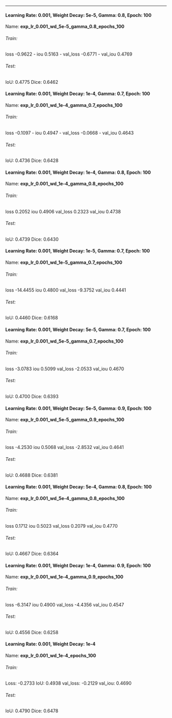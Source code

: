 ***

#### Learning Rate: 0.001, Weight Decay: 5e-5, Gamma: 0.8, Epoch: 100
Name: **exp_lr_0.001_wd_5e-5_gamma_0.8_epochs_100**
###### Train:
loss -0.9622 - iou 0.5163 - val_loss -0.6771 - val_iou 0.4769
###### Test:
IoU: 0.4775
Dice: 0.6462

#### Learning Rate: 0.001, Weight Decay: 1e-4, Gamma: 0.7, Epoch: 100
Name: **exp_lr_0.001_wd_1e-4_gamma_0.7_epochs_100**
###### Train:
loss -0.1097 - iou 0.4947 - val_loss -0.0668 - val_iou 0.4643
###### Test:
IoU: 0.4736
Dice: 0.6428
#### Learning Rate: 0.001, Weight Decay: 1e-4, Gamma: 0.8, Epoch: 100
Name: **exp_lr_0.001_wd_1e-4_gamma_0.8_epochs_100**
###### Train:
loss 0.2052
iou 0.4906
val_loss 0.2323
val_iou 0.4738
###### Test:
IoU: 0.4739
Dice: 0.6430

#### Learning Rate: 0.001, Weight Decay: 1e-5, Gamma: 0.7, Epoch: 100
Name: **exp_lr_0.001_wd_1e-5_gamma_0.7_epochs_100**
###### Train:
loss -14.4455
iou 0.4800
val_loss -9.3752
val_iou 0.4441
###### Test:
IoU: 0.4460
Dice: 0.6168
#### Learning Rate: 0.001, Weight Decay: 5e-5, Gamma: 0.7, Epoch: 100
Name: **exp_lr_0.001_wd_5e-5_gamma_0.7_epochs_100**
###### Train:
loss -3.0783
iou 0.5099
val_loss -2.0533
val_iou 0.4670
###### Test:
IoU: 0.4700
Dice: 0.6393
#### Learning Rate: 0.001, Weight Decay: 5e-5, Gamma: 0.9, Epoch: 100
Name: **exp_lr_0.001_wd_5e-5_gamma_0.9_epochs_100**
###### Train:
loss -4.2530
iou 0.5068
val_loss -2.8532
val_iou 0.4641
###### Test:
IoU: 0.4688
Dice: 0.6381
#### Learning Rate: 0.001, Weight Decay: 5e-4, Gamma: 0.8, Epoch: 100
Name: **exp_lr_0.001_wd_5e-4_gamma_0.8_epochs_100**
###### Train:
loss 0.1712
iou 0.5023
val_loss 0.2079
val_iou 0.4770
###### Test:
IoU: 0.4667
Dice: 0.6364

#### Learning Rate: 0.001, Weight Decay: 1e-4, Gamma: 0.9, Epoch: 100
Name: **exp_lr_0.001_wd_1e-4_gamma_0.9_epochs_100**
###### Train:
loss -6.3147
iou 0.4900
val_loss -4.4356
val_iou 0.4547
###### Test:
IoU: 0.4556
Dice: 0.6258
#### Learning Rate: 0.001, Weight Decay: 1e-4
Name: **exp_lr_0.001_wd_1e-4_epochs_100**
###### Train:
Loss: -0.2733
IoU: 0.4938
val_loss: -0.2129
val_iou: 0.4690
###### Test:
IoU: 0.4790
Dice: 0.6478